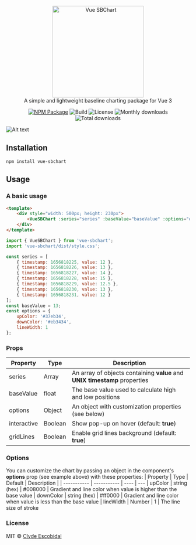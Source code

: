 <p align="center">
    <img height="250" src="https://raw.githubusercontent.com/clydescobidal/vue-sbchart/main/images/vue-sbchart.png" alt="Vue SBChart"><br/>
    A simple and lightweight baseline charting package for Vue 3
</p>

<p align="center">
    <a href="https://www.npmjs.com/package/vue-sbchart"><img src="https://badge.fury.io/js/vue-sbchart.svg?v=1.0.6" alt="NPM Package"></a>
    <img src="https://github.com/clydescobidal/vue-sbchart/actions/workflows/build.yml/badge.svg" alt="Build">
    <img src="https://img.shields.io/npm/l/vue-sbchart" alt="License">
    <img src="https://img.shields.io/npm/dm/vue-sbchart" alt="Monthly downloads">
    <img src="https://img.shields.io/npm/dt/vue-sbchart" alt="Total downloads">
</p>


![Alt text](https://raw.githubusercontent.com/clydescobidal/vue-sbchart/main/images/vue-sbchart-preview.png "vue-sbchart")


## Installation

```
npm install vue-sbchart
```

## Usage

### A basic usage

```html
<template>
    <div style="width: 500px; height: 230px">
        <VueSBChart :series="series" :baseValue="baseValue" :options="options" />
    </div>
</template>
```

```javascript
import { VueSBChart } from 'vue-sbchart';
import 'vue-sbchart/dist/style.css';

const series = [
    { timestamp: 1656818225, value: 12 },
    { timestamp: 1656818226, value: 13 },
    { timestamp: 1656818227, value: 14 },
    { timestamp: 1656818228, value: 15 },
    { timestamp: 1656818229, value: 12.5 },
    { timestamp: 1656818230, value: 13 },
    { timestamp: 1656818231, value: 12 }
];
const baseValue = 13;
const options = {
    upColor: '#37eb34',
    downColor: '#eb3434',
    lineWidth: 1
};
```

### Props
| Property      | Type |  Description |
| ----------- |  ---- | ---
| series      | Array       | An array of objects containing **value** and **UNIX timestamp** properties
| baseValue   | float       | The base value used to calculate high and low positions
| options   | Object        | An object with customization properties (see below)
| interactive   | Boolean       | Show pop-up on hover (default: **true**) 
| gridLines   | Boolean       | Enable grid lines background (default: **true**) 

### Options
You can customize the chart by passing an object in the component's **options** prop (see example above) with these properties:
| Property      | Type | Default | Description |
| ----------- | ----------- | ---- | ---
| upColor      | string (hex)       | #008000 | Gradient and line color when value is higher than the base value
| downColor   | string (hex)        | #ff0000 | Gradient and line color when value is less than the base value
| lineWidth   | Number        | 1  | The line size of stroke


### License
MIT © [Clyde Escobidal](https://clydescobidal.dev)
